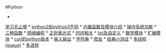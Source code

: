 #Python 

* 
[学习无止境](study.md)
* 
[python2和python3不同](2&3diff.md)
* 
[内置函数及模块介绍](func&moduler.md)
* 
[操作系统功能](os.md)
* 
[三种函数](func.md)
* 
[网络编程](Socket.md)
* 
[正则表达式](re.md)
* 
[时间相关](time.md)
* 
[list及自定义](list&operator.md)
* 
[数学模块](math.md)
* 
[扩展模块](moduler_expantion.md)
* 
[curl的python版本](py_curl.md)
* 
[输入输出](in_print.md)
* 
[字符串](string.md)
* 
[爬虫](web_spider.md)
* 
[经典小测试](examine.md)
* 
[多线程(queue)](multi_thread.md)
* 
[多进程](multi_process.md)